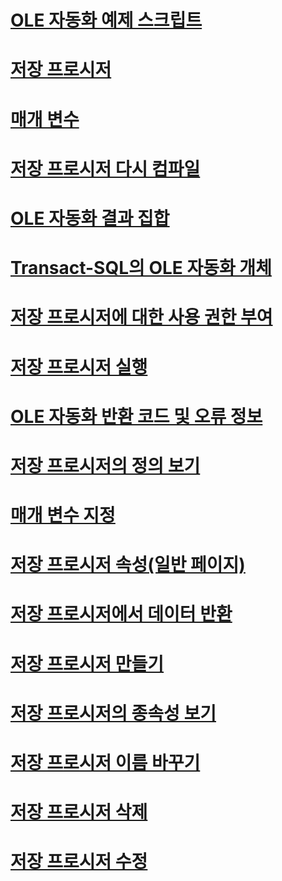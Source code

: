 # [OLE 자동화 예제 스크립트](ole-automation-sample-script.md)
# [저장 프로시저](stored-procedures-database-engine.md)
# [매개 변수](parameters.md)
# [저장 프로시저 다시 컴파일](recompile-a-stored-procedure.md)
# [OLE 자동화 결과 집합](ole-automation-result-sets.md)
# [Transact-SQL의 OLE 자동화 개체](ole-automation-objects-in-transact-sql.md)
# [저장 프로시저에 대한 사용 권한 부여](grant-permissions-on-a-stored-procedure.md)
# [저장 프로시저 실행](execute-a-stored-procedure.md)
# [OLE 자동화 반환 코드 및 오류 정보](ole-automation-return-codes-and-error-information.md)
# [저장 프로시저의 정의 보기](view-the-definition-of-a-stored-procedure.md)
# [매개 변수 지정](specify-parameters.md)
# [저장 프로시저 속성(일반 페이지)](stored-procedure-properties-general-page.md)
# [저장 프로시저에서 데이터 반환](return-data-from-a-stored-procedure.md)
# [저장 프로시저 만들기](create-a-stored-procedure.md)
# [저장 프로시저의 종속성 보기](view-the-dependencies-of-a-stored-procedure.md)
# [저장 프로시저 이름 바꾸기](rename-a-stored-procedure.md)
# [저장 프로시저 삭제](delete-a-stored-procedure.md)
# [저장 프로시저 수정](modify-a-stored-procedure.md)
